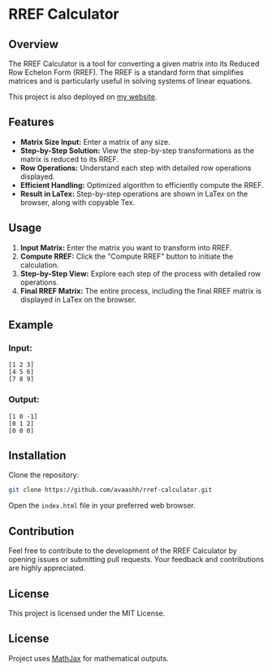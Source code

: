 # RREF Calculator

## Overview

The RREF Calculator is a tool for converting a given matrix into its Reduced Row Echelon Form (RREF). The RREF is a standard form that simplifies matrices and is particularly useful in solving systems of linear equations.

This project is also deployed on [my website](https://avaash.com.np/rref).

## Features

- **Matrix Size Input:** Enter a matrix of any size.
- **Step-by-Step Solution:** View the step-by-step transformations as the matrix is reduced to its RREF.
- **Row Operations:** Understand each step with detailed row operations displayed.
- **Efficient Handling:** Optimized algorithm to efficiently compute the RREF.
- **Result in LaTex:** Step-by-step operations are shown in LaTex on the browser, along with copyable Tex.

## Usage

1. **Input Matrix:** Enter the matrix you want to transform into RREF.
2. **Compute RREF:** Click the "Compute RREF" button to initiate the calculation.
3. **Step-by-Step View:** Explore each step of the process with detailed row operations.
4. **Final RREF Matrix:** The entire process, including the final RREF matrix is displayed in LaTex on the browser.

## Example

### Input:

```
[1 2 3]
[4 5 6]
[7 8 9]
```

### Output:

```
[1 0 -1]
[0 1 2]
[0 0 0]
```

## Installation

Clone the repository:

```bash
git clone https://github.com/avaashh/rref-calculator.git
```

Open the `index.html` file in your preferred web browser.

## Contribution

Feel free to contribute to the development of the RREF Calculator by opening issues or submitting pull requests. Your feedback and contributions are highly appreciated.

## License

This project is licensed under the MIT License.

## License

Project uses [MathJax](https://www.mathjax.org/) for mathematical outputs.

